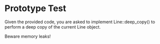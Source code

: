 # Prototype Test
Given the provided code, you are asked to implement Line::deep_copy()  to perform a deep copy of the current Line  object.

Beware memory leaks!

